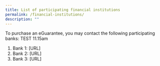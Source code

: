 ```yaml
---
title: List of participating financial institutions
permalink: /financial-institutions/
description: ""
---
```

To purchase an eGuarantee, you may contact the following participating banks: TEST 11.15am

1. Bank 1: [URL] 
2. Bank 2: [URL]
3. Bank 3: [URL]